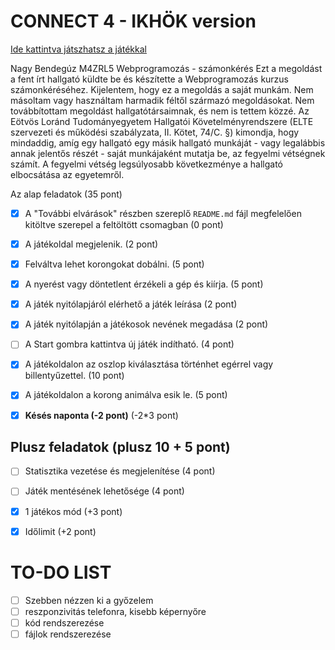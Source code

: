 # CONNECT 4 - IKHÖK version
[Ide kattintva játszhatsz a játékkal](http://www.nagybrandy.hu/connect4 "Ide kattintva játszhatsz a játékkal")

Nagy Bendegúz
M4ZRL5
Webprogramozás - számonkérés
Ezt a megoldást a fent írt hallgató küldte be és készítette a Webprogramozás kurzus számonkéréséhez.
Kijelentem, hogy ez a megoldás a saját munkám. Nem másoltam vagy használtam harmadik féltől 
származó megoldásokat. Nem továbbítottam megoldást hallgatótársaimnak, és nem is tettem közzé. 
Az Eötvös Loránd Tudományegyetem Hallgatói Követelményrendszere 
(ELTE szervezeti és működési szabályzata, II. Kötet, 74/C. §) kimondja, hogy mindaddig, 
amíg egy hallgató egy másik hallgató munkáját - vagy legalábbis annak jelentős részét - 
saját munkájaként mutatja be, az fegyelmi vétségnek számít. 
A fegyelmi vétség legsúlyosabb következménye a hallgató elbocsátása az egyetemről.

Az alap feladatok (35 pont)

- [x] A "További elvárások" részben szereplő `README.md` fájl megfelelően kitöltve szerepel a feltöltött csomagban (0 pont)

- [x] A játékoldal megjelenik. (2 pont)

- [x] Felváltva lehet korongokat dobálni. (5 pont)

- [x] A nyerést vagy döntetlent érzékeli a gép és kiírja. (5 pont)

- [x] A játék nyitólapjáról elérhető a játék leírása (2 pont)

- [x] A játék nyitólapján a játékosok nevének megadása (2 pont)

- [ ] A Start gombra kattintva új játék indítható. (4 pont)

- [x] A játékoldalon az oszlop kiválasztása történhet egérrel vagy billentyűzettel. (10 pont)

- [x] A játékoldalon a korong animálva esik le. (5 pont)

- [x] **Késés naponta (-2 pont)** (-2*3 pont)

## Plusz feladatok (plusz 10 + 5 pont)

- [ ] Statisztika vezetése és megjelenítése (4 pont)

- [ ] Játék mentésének lehetősége (4 pont)

- [x] 1 játékos mód (+3 pont)

- [x] Időlimit (+2 pont)

# TO-DO LIST
- [ ] Szebben nézzen ki a győzelem
- [ ] reszponzivitás telefonra, kisebb képernyőre
- [ ] kód rendszerezése
- [ ] fájlok rendszerezése